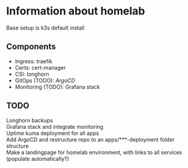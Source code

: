 # Information about homelab
Base setup is k3s default install

## Components
 - Ingress: traefik
 - Certs: cert-manager
 - CSI: longhorn
 - GitOps (TODO): *ArgoCD*
 - Monitoring (TODO): Grafana stack

## TODO
Longhorn backups\
Grafana stack and integrate monitoring\
Uptime kuma deployment for all apps\
Add ArgoCD and restructure repo to an apps/***-deployment folder structure\
Make a landingpage for homelab environment, with links to all services (populate automatically?)
